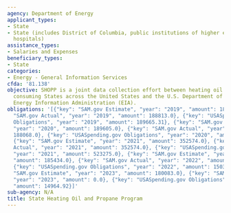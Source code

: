 ```yaml
---
agency: Department of Energy
applicant_types:
- State
- State (includes District of Columbia, public institutions of higher education and
  hospitals)
assistance_types:
- Salaries and Expenses
beneficiary_types:
- State
categories:
- Energy - General Information Services
cfda: '81.138'
objective: SHOPP is a joint data collection effort between heating oil and propane
  consuming States across the United States and the U.S. Department of Energy/U.S.
  Energy Information Administration (EIA).
obligations: '[{"key": "SAM.gov Estimate", "year": "2019", "amount": 189605.0}, {"key":
  "SAM.gov Actual", "year": "2019", "amount": 188813.0}, {"key": "USASpending.gov
  Obligations", "year": "2019", "amount": 189665.31}, {"key": "SAM.gov Estimate",
  "year": "2020", "amount": 189605.0}, {"key": "SAM.gov Actual", "year": "2020", "amount":
  188068.0}, {"key": "USASpending.gov Obligations", "year": "2020", "amount": 188068.43},
  {"key": "SAM.gov Estimate", "year": "2021", "amount": 352574.0}, {"key": "SAM.gov
  Actual", "year": "2021", "amount": 352574.0}, {"key": "USASpending.gov Obligations",
  "year": "2021", "amount": 523275.0}, {"key": "SAM.gov Estimate", "year": "2022",
  "amount": 185434.0}, {"key": "SAM.gov Actual", "year": "2022", "amount": 179689.0},
  {"key": "USASpending.gov Obligations", "year": "2022", "amount": 150312.55}, {"key":
  "SAM.gov Estimate", "year": "2023", "amount": 180083.0}, {"key": "SAM.gov Actual",
  "year": "2023", "amount": 0.0}, {"key": "USASpending.gov Obligations", "year": "2023",
  "amount": 14964.92}]'
sub-agency: N/A
title: State Heating Oil and Propane Program
---
```

